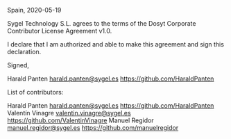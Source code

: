Spain, 2020-05-19

Sygel Technology S.L. agrees to the terms of the Dosyt Corporate Contributor License
Agreement v1.0.

I declare that I am authorized and able to make this agreement and sign this
declaration.

Signed,

Harald Panten harald.panten@sygel.es https://github.com/HaraldPanten

List of contributors:

Harald Panten harald.panten@sygel.es https://github.com/HaraldPanten
Valentín Vinagre valentin.vinagre@sygel.es https://github.com/ValentinVinagre
Manuel Regidor manuel.regidor@sygel.es https://github.com/manuelregidor


